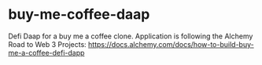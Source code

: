 # buy-me-coffee-daap
Defi Daap for a buy me a coffee clone. Application is following the Alchemy Road to Web 3 Projects: https://docs.alchemy.com/docs/how-to-build-buy-me-a-coffee-defi-dapp
